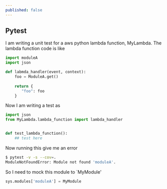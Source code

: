 ```yaml
---
published: false
---
```

## Pytest

I am writing a unit test for a aws python lambda function, MyLambda. The lambda function code is like

```python
import moduleA
import json 

def labmda_handler(event, context):
    foo = ModuleA.get()
    
    return { 
       "foo": foo
    }
```

Now I am writing a test as

```python
import json
from MyLambda.lambda_function import lambda_handler


def test_lambda_function():
    ## test here
```

Now running this give me an error 

```bash
$ pytest -v -s --cov=.
ModuleNotFoundError: Module not found 'moduleA'. 
```

So I need to mock this module to `MyModule'	

```python
sys.modules['moduleA'] = MyModule
```


